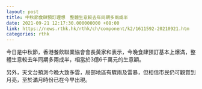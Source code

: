 ```yaml
---
layout: post
title: 中秋節食肆預訂理想　整體生意較去年同期多兩成半
date: 2021-09-21 12:17:30.000000000 +08:00
link: https://news.rthk.hk/rthk/ch/component/k2/1611592-20210921.htm
categories: rthk
---
```


今日是中秋節，香港餐飲聯業協會會長黃家和表示，今晚食肆預訂基本上爆滿，整體生意較去年同期多兩成半，相當於3億6千萬元的生意額。

另外，天文台預測今晚大致多雲，局部地區有驟雨及雷暴，但相信市民仍可觀賞到月亮，至於滿月時份已在今早出現。
